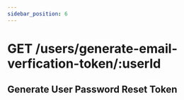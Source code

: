 ```yaml
---
sidebar_position: 6
---
```


# GET /users/generate-email-verfication-token/:userId

## Generate User Password Reset Token
